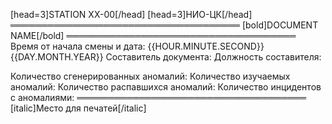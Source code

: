 [head=3]STATION XX-00[/head]
[head=3]НИО-ЦК[/head]
═════════════════════════════════════
[bold]DOCUMENT NAME[/bold]
═════════════════════════════════════
Время от начала смены и дата: {{HOUR.MINUTE.SECOND}} {{DAY.MONTH.YEAR}}
Составитель документа:
Должность составителя:

Количество сгенерированных аномалий:
Количество изучаемых аномалий:
Количество распавшихся аномалий:
Количество инцидентов с аномалиями:
═════════════════════════════════════
[italic]Место для печатей[/italic]
